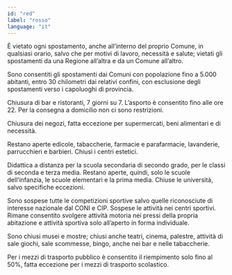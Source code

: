 ```yaml
---
id: "red"
label: "rosso"
language: "it"
---
```

È vietato ogni spostamento, anche all’interno del proprio Comune, in qualsiasi orario, salvo che per motivi di lavoro, necessità e salute; vietati gli spostamenti da una Regione all’altra e da un Comune all’altro.

Sono consentiti gli spostamenti dai Comuni con popolazione fino a 5.000 abitanti, entro 30 chilometri dai relativi confini, con esclusione degli spostamenti verso i capoluoghi di provincia.

Chiusura di bar e ristoranti, 7 giorni su 7. L’asporto è consentito fino alle ore 22. Per la consegna a domicilio non ci sono restrizioni.

Chiusura dei negozi, fatta eccezione per supermercati, beni alimentari e di necessità.

Restano aperte edicole, tabaccherie, farmacie e parafarmacie, lavanderie, parrucchieri e barbieri. Chiusi i centri estetici.

Didattica a distanza per la scuola secondaria di secondo grado, per le classi di seconda e terza media. Restano aperte, quindi, solo le scuole dell’infanzia, le scuole elementari e la prima media. Chiuse le università, salvo specifiche eccezioni.

Sono sospese tutte le competizioni sportive salvo quelle riconosciute di interesse nazionale dal CONI e CIP. Sospese le attività nei centri sportivi. Rimane consentito svolgere attività motoria nei pressi della propria abitazione e attività sportiva solo all’aperto in forma individuale.

Sono chiusi musei e mostre; chiusi anche teatri, cinema, palestre, attività di sale giochi, sale scommesse, bingo, anche nei bar e nelle tabaccherie.

Per i mezzi di trasporto pubblico è consentito il riempimento solo fino al 50%, fatta eccezione per i mezzi di trasporto scolastico.
 